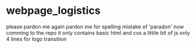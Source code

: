 # webpage_logistics
please pardon me again pardon me for spelling mistake of 'paradon'
now comming to the repo it only contains basic html and css a littile bit of js only 4 lines 
for logo transition
